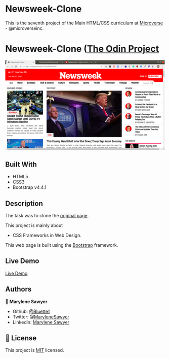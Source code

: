 # Newsweek-Clone

This is the seventh project of the Main HTML/CSS curriculum at [Microverse](https:www.microverse.org/) - @microverseinc.

# Newsweek-Clone ([The Odin Project](https://www.theodinproject.com/courses/html5-and-css3/lessons/using-bootstrap)


![demopage](./images/screenshot.png)

## Built With

- HTML5 
- CSS3
- Bootstrap v4.4.1 


## Description

The task was to clone the [original page](https://www.newsweek.com/).

This project is mainly about

-  CSS Frameworks in Web Design.

This web page is built using the [Bootstrap](https://getbootstrap.com/docs/4.4/getting-started/introduction/) framework.

## Live Demo

[Live Demo](https://rawcdn.githack.com/Bluette1/Newsweek-Clone/c410e25e776818940d534aff3d24f7632621ad5d/index.html)

## Authors

👤 **Marylene Sawyer**
- Github: [@Bluette1](https://github.com/Bluette1)
- Twitter: [@MaryleneSawyer](https://twitter.com/MaryleneSawyer)
- Linkedin: [Marylene Sawyer](https://www.linkedin.com/in/marylene-sawyer-b4ba1295/)

## 📝 License

This project is [MIT](https://opensource.org/licenses/MIT) licensed.